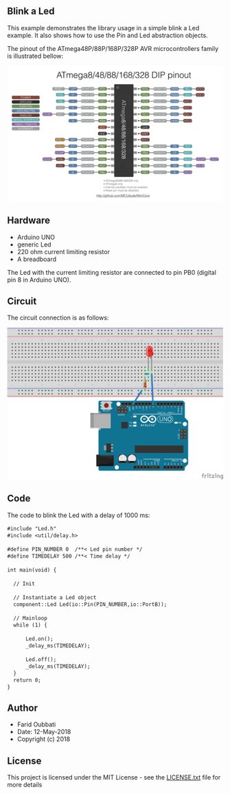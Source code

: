 ## Blink a Led   

This example demonstrates the library usage in a simple blink a Led example. 
It also shows how to use the Pin and Led abstraction objects. 

The pinout of the ATmega48P/88P/168P/328P AVR microcontrollers family is illustrated bellow:

<img src="/applications/BlinkLed/pics/pinout.jpeg" alt="alt text" width="570">
 

## Hardware

* Arduino UNO
* generic Led
* 220 ohm current limiting resistor
* A breadboard

The Led with the current limiting resistor are connected to pin PB0 (digital pin 8 in Arduino UNO).

## Circuit

The circuit connection is as follows:

<img src="/applications/BlinkLed/pics/blink_led.png" alt="alt text" width="570">

## Code

The code to blink the Led with a delay of 1000 ms:

```
#include "Led.h"
#include <util/delay.h>

#define PIN_NUMBER 0  /**< Led pin number */
#define TIMEDELAY 500 /**< Time delay */

int main(void) {

  // Init

  // Instantiate a Led object
  component::Led Led(io::Pin(PIN_NUMBER,io::PortB));

  // Mainloop
  while (1) {

      Led.on();
      _delay_ms(TIMEDELAY);

      Led.off();
      _delay_ms(TIMEDELAY);
  }
  return 0;
}
```
## Author

* Farid Oubbati
* Date: 12-May-2018
* Copyright (c) 2018

## License

This project is licensed under the MIT License - see the [LICENSE.txt](LICENSE.txt) file for more details
